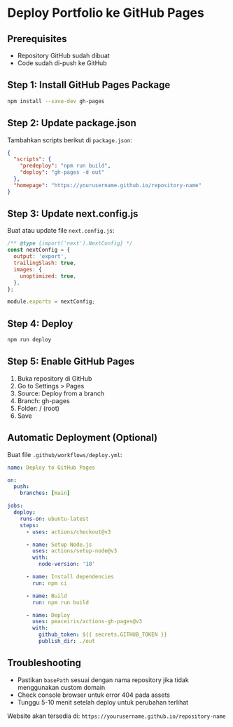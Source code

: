 # Deploy Portfolio ke GitHub Pages

## Prerequisites

- Repository GitHub sudah dibuat
- Code sudah di-push ke GitHub

## Step 1: Install GitHub Pages Package

```bash
npm install --save-dev gh-pages
```

## Step 2: Update package.json

Tambahkan scripts berikut di `package.json`:

```json
{
  "scripts": {
    "predeploy": "npm run build",
    "deploy": "gh-pages -d out"
  },
  "homepage": "https://yourusername.github.io/repository-name"
}
```

## Step 3: Update next.config.js

Buat atau update file `next.config.js`:

```javascript
/** @type {import('next').NextConfig} */
const nextConfig = {
  output: 'export',
  trailingSlash: true,
  images: {
    unoptimized: true,
  },
};

module.exports = nextConfig;
```

## Step 4: Deploy

```bash
npm run deploy
```

## Step 5: Enable GitHub Pages

1. Buka repository di GitHub
2. Go to Settings > Pages
3. Source: Deploy from a branch
4. Branch: gh-pages
5. Folder: / (root)
6. Save

## Automatic Deployment (Optional)

Buat file `.github/workflows/deploy.yml`:

```yaml
name: Deploy to GitHub Pages

on:
  push:
    branches: [main]

jobs:
  deploy:
    runs-on: ubuntu-latest
    steps:
      - uses: actions/checkout@v3

      - name: Setup Node.js
        uses: actions/setup-node@v3
        with:
          node-version: '18'

      - name: Install dependencies
        run: npm ci

      - name: Build
        run: npm run build

      - name: Deploy
        uses: peaceiris/actions-gh-pages@v3
        with:
          github_token: ${{ secrets.GITHUB_TOKEN }}
          publish_dir: ./out
```

## Troubleshooting

- Pastikan `basePath` sesuai dengan nama repository jika tidak menggunakan custom domain
- Check console browser untuk error 404 pada assets
- Tunggu 5-10 menit setelah deploy untuk perubahan terlihat

Website akan tersedia di: `https://yourusername.github.io/repository-name`
